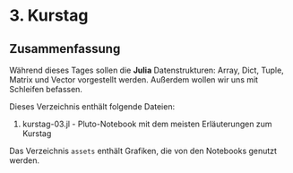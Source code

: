 # 3. Kurstag 

## Zusammenfassung

Während dieses Tages sollen die __Julia__ Datenstrukturen:
Array, Dict, Tuple, Matrix und Vector vorgestellt werden.
Außerdem wollen wir uns mit Schleifen befassen.

Dieses Verzeichnis enthält folgende Dateien:

1. kurstag-03.jl - Pluto-Notebook mit dem meisten Erläuterungen zum Kurstag 

Das Verzeichnis `assets` enthält Grafiken, die von den Notebooks genutzt werden.